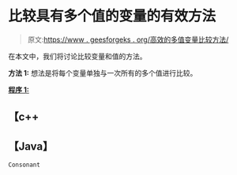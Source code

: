 # 比较具有多个值的变量的有效方法

> 原文:[https://www . geesforgeks . org/高效的多值变量比较方法/](https://www.geeksforgeeks.org/efficient-ways-to-compare-a-variable-with-multiple-values/)

在本文中，我们将讨论比较变量和值的方法。

**方法 1:** 想法是将每个变量单独与一次所有的多个值进行比较。

**<u>程序 1:</u>**

## 【c++

## 【Java】

```
Consonant
```
